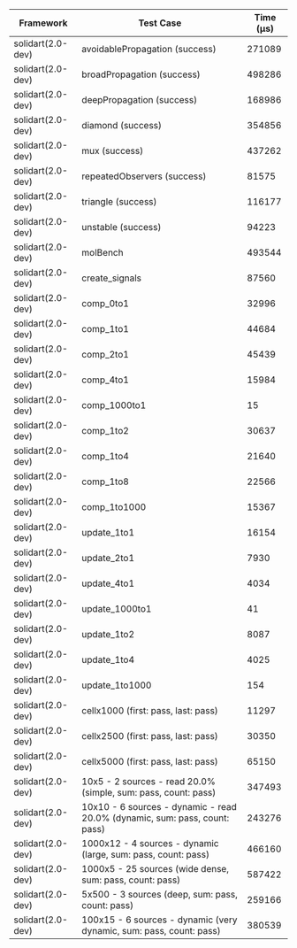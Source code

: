 | Framework | Test Case | Time (μs) |
| --- | --- | --- |
| solidart(2.0-dev) | avoidablePropagation (success) | 271089 |
| solidart(2.0-dev) | broadPropagation (success) | 498286 |
| solidart(2.0-dev) | deepPropagation (success) | 168986 |
| solidart(2.0-dev) | diamond (success) | 354856 |
| solidart(2.0-dev) | mux (success) | 437262 |
| solidart(2.0-dev) | repeatedObservers (success) | 81575 |
| solidart(2.0-dev) | triangle (success) | 116177 |
| solidart(2.0-dev) | unstable (success) | 94223 |
| solidart(2.0-dev) | molBench | 493544 |
| solidart(2.0-dev) | create_signals | 87560 |
| solidart(2.0-dev) | comp_0to1 | 32996 |
| solidart(2.0-dev) | comp_1to1 | 44684 |
| solidart(2.0-dev) | comp_2to1 | 45439 |
| solidart(2.0-dev) | comp_4to1 | 15984 |
| solidart(2.0-dev) | comp_1000to1 | 15 |
| solidart(2.0-dev) | comp_1to2 | 30637 |
| solidart(2.0-dev) | comp_1to4 | 21640 |
| solidart(2.0-dev) | comp_1to8 | 22566 |
| solidart(2.0-dev) | comp_1to1000 | 15367 |
| solidart(2.0-dev) | update_1to1 | 16154 |
| solidart(2.0-dev) | update_2to1 | 7930 |
| solidart(2.0-dev) | update_4to1 | 4034 |
| solidart(2.0-dev) | update_1000to1 | 41 |
| solidart(2.0-dev) | update_1to2 | 8087 |
| solidart(2.0-dev) | update_1to4 | 4025 |
| solidart(2.0-dev) | update_1to1000 | 154 |
| solidart(2.0-dev) | cellx1000 (first: pass, last: pass) | 11297 |
| solidart(2.0-dev) | cellx2500 (first: pass, last: pass) | 30350 |
| solidart(2.0-dev) | cellx5000 (first: pass, last: pass) | 65150 |
| solidart(2.0-dev) | 10x5 - 2 sources - read 20.0% (simple, sum: pass, count: pass) | 347493 |
| solidart(2.0-dev) | 10x10 - 6 sources - dynamic - read 20.0% (dynamic, sum: pass, count: pass) | 243276 |
| solidart(2.0-dev) | 1000x12 - 4 sources - dynamic (large, sum: pass, count: pass) | 466160 |
| solidart(2.0-dev) | 1000x5 - 25 sources (wide dense, sum: pass, count: pass) | 587422 |
| solidart(2.0-dev) | 5x500 - 3 sources (deep, sum: pass, count: pass) | 259166 |
| solidart(2.0-dev) | 100x15 - 6 sources - dynamic (very dynamic, sum: pass, count: pass) | 380539 |
